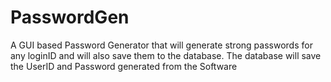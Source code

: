 # PasswordGen
A GUI based Password Generator that will generate strong passwords for any loginID and will also save them to the database. The database will save the UserID and Password generated from the Software
